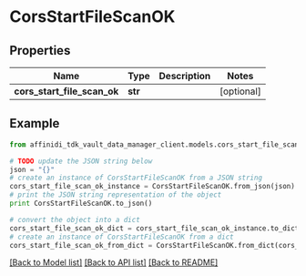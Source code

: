 # CorsStartFileScanOK

## Properties

| Name                        | Type    | Description | Notes      |
| --------------------------- | ------- | ----------- | ---------- |
| **cors_start_file_scan_ok** | **str** |             | [optional] |

## Example

```python
from affinidi_tdk_vault_data_manager_client.models.cors_start_file_scan_ok import CorsStartFileScanOK

# TODO update the JSON string below
json = "{}"
# create an instance of CorsStartFileScanOK from a JSON string
cors_start_file_scan_ok_instance = CorsStartFileScanOK.from_json(json)
# print the JSON string representation of the object
print CorsStartFileScanOK.to_json()

# convert the object into a dict
cors_start_file_scan_ok_dict = cors_start_file_scan_ok_instance.to_dict()
# create an instance of CorsStartFileScanOK from a dict
cors_start_file_scan_ok_from_dict = CorsStartFileScanOK.from_dict(cors_start_file_scan_ok_dict)
```

[[Back to Model list]](../README.md#documentation-for-models) [[Back to API list]](../README.md#documentation-for-api-endpoints) [[Back to README]](../README.md)
